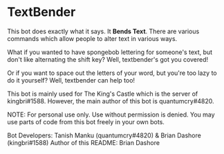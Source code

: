 # TextBender

This bot does exactly what it says. It **Bends Text**. There are various commands which allow people to alter text in various ways.

What if you wanted to have spongebob lettering for someone's text, but don't like alternating the shift key? Well, textbender's got you covered!

Or if you want to space out the letters of your word, but you're too lazy to do it yourself? Well, textbender can help too!

This bot is mainly used for The King's Castle which is the server of kingbri#1588. However, the main author of this bot is quantumcry#4820.

NOTE: For personal use only. Use without permission is denied. You may use parts of code from this bot freely in your own bots.

Bot Developers: Tanish Manku (quantumcry#4820) & Brian Dashore (kingbri#1588)
Author of this README: Brian Dashore
